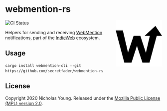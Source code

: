 # webmention-rs

<img src="./assets/logo.svg" width="150px" alt="WebMention Logo"
style="float: right;margin: 0 0 15px 15px;"/>
[![CI Status](https://github.com/secretfader/webmention-rs/workflows/CI/badge.svg)][repo]

Helpers for sending and receiving [WebMention][webmention] notifications,
part of the [IndieWeb][indieweb] ecosystem.

## Usage

`cargo install webmention-cli --git https://github.com/secretfader/webmention-rs`

## License

Copyright 2020 Nicholas Young. Released under the [Mozilla Public License
(MPL) version 2.0][license].

[webmention]: https://indieweb.org/Webmention
[indieweb]: https://indieweb.org
[license]: LICENSE
[repo]: https://github.com/secretfader/webmention-rs
